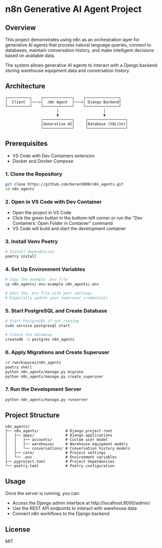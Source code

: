 # n8n Generative AI Agent Project

## Overview
This project demonstrates using n8n as an orchestration layer for generative AI agents that process natural language queries, connect to databases, maintain conversation history, and make intelligent decisions based on available data.

The system allows generative AI agents to interact with a Django backend storing warehouse equipment data and conversation history.

## Architecture
```
┌──────────┐    ┌─────────────┐    ┌───────────────┐
│  Client  │───>│  n8n Agent  │───>│ Django Backend│
└──────────┘    └─────────────┘    └───────────────┘
                       │                    │
                       ▼                    ▼
                ┌─────────────┐     ┌─────────────────┐
                │Generative AI│     │Database (SQLite)│
                └─────────────┘     └─────────────────┘
```

## Prerequisites
- VS Code with Dev Containers extension
- Docker and Docker Compose

### 1. Clone the Repository
```bash
git clone https://github.com/beren5000/n8n_agents.git
cd n8n_agents
```

### 2. Open in VS Code with Dev Container
- Open the project in VS Code
- Click the green button in the bottom-left corner or run the "Dev Containers: Open Folder in Container" command
- VS Code will build and start the development container

### 3. Install Venv Poetry 
```bash
# Install dependencies
poetry install
```

### 4. Set Up Environment Variables
```bash
# Copy the example .env file
cp n8n_agents/.env.example n8n_agents/.env

# Edit the .env file with your settings
# Especially update your superuser credentials
```

### 5. Start PostgreSQL and Create Database
```bash
# Start PostgreSQL if not running
sudo service postgresql start

# Create the database
createdb -U postgres n8n_agents
```

### 6. Apply Migrations and Create Superuser
```bash
cd /workspaces/n8n_agents
poetry shell
python n8n_agents/manage.py migrate
python n8n_agents/manage.py create_superuser
```

### 7. Run the Development Server
```bash
python n8n_agents/manage.py runserver
```

## Project Structure
```
n8n_agents/
├── n8n_agents/            # Django project root
│   ├── apps/              # Django applications
│   │   ├── accounts/      # Custom user model
│   │   ├── warehouse/     # Warehouse equipment models
│   │   └── conversations/ # Conversation history models
│   ├── core/              # Project settings
│   └── .env               # Environment variables
├── pyproject.toml         # Project dependencies
└── poetry.toml            # Poetry configuration
```

## Usage
Once the server is running, you can:

- Access the Django admin interface at http://localhost:8000/admin/
- Use the REST API endpoints to interact with warehouse data
- Connect n8n workflows to the Django backend

## License
MIT